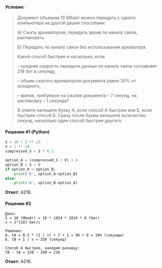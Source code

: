 #### Условие:

> Документ объемом 10 Мбайт можно передать с одного компьютера на другой двумя способами:
> 
> А) Сжать архиватором, передать архив по каналу связи, распаковать
> 
> Б) Передать по каналу связи без использования архиватора.
> 
> Какой способ быстрее и насколько, если
> 
> – средняя скорость передачи данных по каналу связи составляет 218 бит в секунду,
> 
> – объем сжатого архиватором документа равен 30% от исходного,
> 
> – время, требуемое на сжатие документа – 7 секунд, на распаковку – 1 секунда?
> 
> В ответе напишите букву А, если способ А быстрее или Б, если быстрее способ Б. Сразу после буквы напишите количество секунд, насколько один способ быстрее другого. 

#### Решение #1 (Python)
```python
S = 10 * 2 ** 23
V = 2 ** 18
compressed_S = S * 0.3

option_A = (compressed_S / V) + 8
option_B = S / V
if option_A > option_B:
    print('Б', option_A-option_B)
else:
    print('А', option_B-option_A)
```
**Ответ:** А216.

#### Решение #2
```
Дано:
I = 10 (Мбайт) = 10 * 1024 * 1024 * 8 (бит)
v = 2^{18} бит/с

Решение:
А. tA = 0.3 * (I / v) + 7 + 1 = 96 + 8 = 104 (секунды)
Б. tB = I / v = 320 (секунд)

Способ А быстрее, находим разницу:
tB - tA = 320 - 104 = 216
```
**Ответ:** А216.
